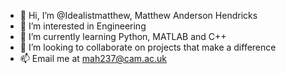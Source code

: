 - 👋 Hi, I’m @Idealistmatthew, Matthew Anderson Hendricks
- 👀 I’m interested in Engineering
- 🌱 I’m currently learning Python, MATLAB and C++
- 💞️ I’m looking to collaborate on projects that make a difference
- 📫 Email me at mah237@cam.ac.uk

<!---
Idealistmatthew/Idealistmatthew is a ✨ special ✨ repository because its `README.md` (this file) appears on your GitHub profile.
You can click the Preview link to take a look at your changes.
--->
